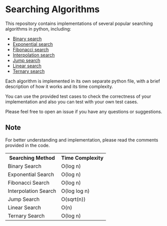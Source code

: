 # Searching Algorithms
This repository contains implementations of several popular searching algorithms in python, including:

* [Binary search](https://github.com/OG-Matcha/Searching-and-Sorting/blob/1c870faaea8c4e5ea9724c4f86d389857f9e52fe/Searching/Binary%20Search.py)
* [Exponential search](https://github.com/OG-Matcha/Searching-and-Sorting/blob/1c870faaea8c4e5ea9724c4f86d389857f9e52fe/Searching/Exponential%20Search.py)
* [Fibonacci search](https://github.com/OG-Matcha/Searching-and-Sorting/blob/1c870faaea8c4e5ea9724c4f86d389857f9e52fe/Searching/Fibonacci%20Search.py)
* [Interpolation search](https://github.com/OG-Matcha/Searching-and-Sorting/blob/1c870faaea8c4e5ea9724c4f86d389857f9e52fe/Searching/Interpolation%20Search.py)
* [Jump search](https://github.com/OG-Matcha/Searching-and-Sorting/blob/1c870faaea8c4e5ea9724c4f86d389857f9e52fe/Searching/Jump%20Search.py)
* [Linear search](https://github.com/OG-Matcha/Searching-and-Sorting/blob/1c870faaea8c4e5ea9724c4f86d389857f9e52fe/Searching/Linear%20Search.py)
* [Ternary search](https://github.com/OG-Matcha/Searching-and-Sorting/blob/1c870faaea8c4e5ea9724c4f86d389857f9e52fe/Searching/Ternary%20Search.py)

Each algorithm is implemented in its own separate python file, with a brief description of how it works and its time complexity.

You can use the provided test cases to check the correctness of your implementation and also you can test with your own test cases.

Please feel free to open an issue if you have any questions or suggestions.

## Note
For better understanding and implementation, please read the comments provided in the code.

<table>
  <tbody>
    <tr>
      <th colspan=3>Searching Method</th>
      <th colspan=3>Time Complexity</th>
    </tr>
    <tr>
      <td colspan=3>Binary Search</td>
      <td colspan=3>O(log n)</td>
    </tr>
    <tr>
      <td colspan=3>Exponential Search</td>
      <td colspan=3>O(log n)</td>
    </tr>
    <tr>
      <td colspan=3>Fibonacci Search</td>
      <td colspan=3>O(log n)</td>
    </tr>
    <tr>
      <td colspan=3>Interpolation Search</td>
      <td colspan=3>O(log log n)</td>
    </tr>
    <tr>
      <td colspan=3>Jump Search</td>
      <td colspan=3>O(sqrt(n))</td>
    </tr>
    <tr>
      <td colspan=3>Linear Search</td>
      <td colspan=3>O(n)</td>
    </tr>
    <tr>
      <td colspan=3>Ternary Search</td>
      <td colspan=3>O(log n)</td>
    </tr>
  </tbody>
</table>
